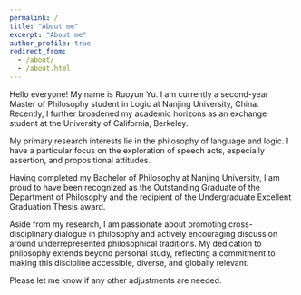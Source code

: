 ```yaml
---
permalink: /
title: "About me"
excerpt: "About me"
author_profile: true
redirect_from: 
  - /about/
  - /about.html
---
```


Hello everyone! My name is Ruoyun Yu. I am currently a second-year Master of Philosophy student in Logic at Nanjing University, China. Recently, I further broadened my academic horizons as an exchange student at the University of California, Berkeley.

My primary research interests lie in the philosophy of language and logic. I have a particular focus on the exploration of speech acts, especially assertion, and propositional attitudes.

Having completed my Bachelor of Philosophy at Nanjing University, I am proud to have been recognized as the Outstanding Graduate of the Department of Philosophy and the recipient of the Undergraduate Excellent Graduation Thesis award.

Aside from my research, I am passionate about promoting cross-disciplinary dialogue in philosophy and actively encouraging discussion around underrepresented philosophical traditions. My dedication to philosophy extends beyond personal study, reflecting a commitment to making this discipline accessible, diverse, and globally relevant.

Please let me know if any other adjustments are needed.



